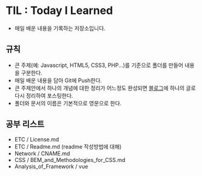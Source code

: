 # TIL : Today I Learned
- 매일 배운 내용을 기록하는 저장소입니다.

## 규칙
- 큰 주제(예: Javascript, HTML5, CSS3, PHP...)를 기준으로 폴더를 만들어 내용을 구분한다.
- 매일 배운 내용을 담아 Git에 Push한다.
- 큰 주제안에서 하나의 개념에 대한 정리가 어느정도 완성되면 [블로그](http://lutece.kr)에 하나의 글로 다시 정리하여 포스팅한다.
- 폴더와 문서의 이름은 기본적으로 영문으로 한다.

## 공부 리스트

- ETC / License.md
- ETC / Readme.md (readme 작성방법에 대해)
- Network / CNAME.md
- CSS / BEM_and_Methodologies_for_CSS.md
- Analysis_of_Framework / vue